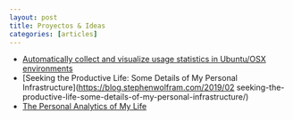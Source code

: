 ```yaml
---
layout: post
title: Proyectos & Ideas
categories: [articles]
---
```


<!--Resumen-->

- [Automatically collect and visualize usage statistics in Ubuntu/OSX environments](https://github.com/karpathy/ulogme)
- [Seeking the Productive Life: Some Details of My Personal Infrastructure](https://blog.stephenwolfram.com/2019/02 seeking-the-productive-life-some-details-of-my-personal-infrastructure/)
- [The Personal Analytics of My Life](https://writings.stephenwolfram.com/2012/03/the-personal-analytics-of-my-life/)
